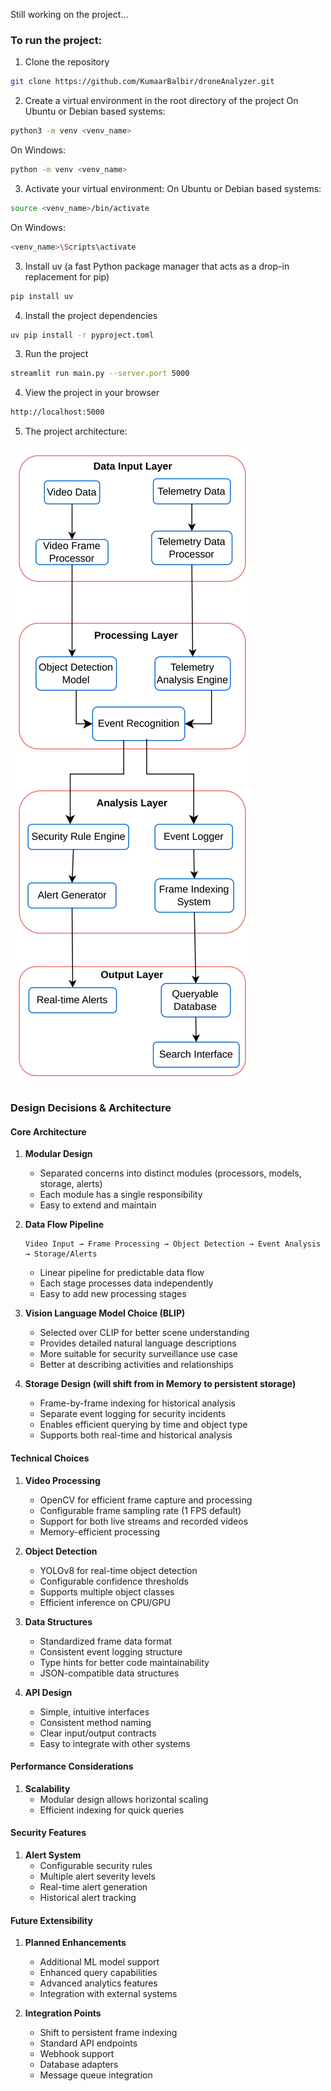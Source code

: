 Still working on the project...

### To run the project:
1. Clone the repository

```bash
git clone https://github.com/KumaarBalbir/droneAnalyzer.git
```

2. Create a virtual environment in the root directory of the project
On Ubuntu or Debian based systems:
```bash
python3 -m venv <venv_name>
```
On Windows:
```bash
python -m venv <venv_name>
```
3. Activate your virtual environment:
On Ubuntu or Debian based systems:
```bash
source <venv_name>/bin/activate
```
On Windows:
```bash
<venv_name>\Scripts\activate
```

3. Install uv (a fast Python package manager that acts as a drop-in replacement for pip)
```bash
pip install uv
```
4. Install the project dependencies

```bash
uv pip install -r pyproject.toml
```

3. Run the project
```bash 
streamlit run main.py --server.port 5000
```

4. View the project in your browser
```bash
http://localhost:5000
```

5. The project architecture:

![Project Architecture](flytbase-overall-flow.png)


### Design Decisions & Architecture

#### Core Architecture

1. **Modular Design**
   - Separated concerns into distinct modules (processors, models, storage, alerts)
   - Each module has a single responsibility
   - Easy to extend and maintain

2. **Data Flow Pipeline**
   ```
   Video Input → Frame Processing → Object Detection → Event Analysis → Storage/Alerts
   ```
   - Linear pipeline for predictable data flow
   - Each stage processes data independently
   - Easy to add new processing stages

3. **Vision Language Model Choice (BLIP)**
   - Selected over CLIP for better scene understanding
   - Provides detailed natural language descriptions
   - More suitable for security surveillance use case
   - Better at describing activities and relationships

4. **Storage Design (will shift from in Memory to persistent storage)**
   - Frame-by-frame indexing for historical analysis
   - Separate event logging for security incidents
   - Enables efficient querying by time and object type
   - Supports both real-time and historical analysis

#### Technical Choices

1. **Video Processing**
   - OpenCV for efficient frame capture and processing
   - Configurable frame sampling rate (1 FPS default)
   - Support for both live streams and recorded videos
   - Memory-efficient processing

2. **Object Detection**
   - YOLOv8 for real-time object detection
   - Configurable confidence thresholds
   - Supports multiple object classes
   - Efficient inference on CPU/GPU

3. **Data Structures**
   - Standardized frame data format
   - Consistent event logging structure
   - Type hints for better code maintainability
   - JSON-compatible data structures

4. **API Design**
   - Simple, intuitive interfaces
   - Consistent method naming
   - Clear input/output contracts
   - Easy to integrate with other systems

#### Performance Considerations

1. **Scalability**
   - Modular design allows horizontal scaling
   - Efficient indexing for quick queries


#### Security Features

1. **Alert System**
   - Configurable security rules
   - Multiple alert severity levels
   - Real-time alert generation
   - Historical alert tracking

#### Future Extensibility

1. **Planned Enhancements**
   - Additional ML model support
   - Enhanced query capabilities
   - Advanced analytics features
   - Integration with external systems

2. **Integration Points**
   - Shift to persistent frame indexing
   - Standard API endpoints
   - Webhook support
   - Database adapters
   - Message queue integration
